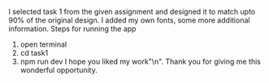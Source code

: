 I selected task 1 from the given assignment and designed it to match upto 90% of the original design.
I added my own fonts, some more additional information.
Steps for running the app
1. open terminal
2. cd task1
3. npm run dev
I hope you liked my work"\n".
Thank you for giving me this wonderful opportunity. 
